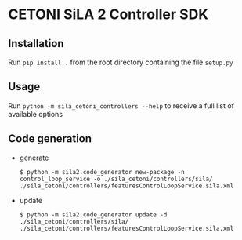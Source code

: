 # CETONI SiLA 2 Controller SDK
## Installation
Run `pip install .` from the root directory containing the file `setup.py`

## Usage
Run `python -m sila_cetoni_controllers --help` to receive a full list of available options

## Code generation
- generate
  ```console
  $ python -m sila2.code_generator new-package -n control_loop_service -o ./sila_cetoni/controllers/sila/ ./sila_cetoni/controllers/featuresControlLoopService.sila.xml
  ```
- update
  ```console
  $ python -m sila2.code_generator update -d ./sila_cetoni/controllers/sila/ ./sila_cetoni/controllers/featuresControlLoopService.sila.xml
  ```
